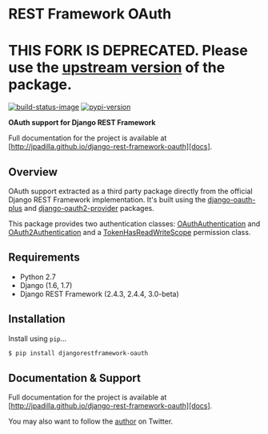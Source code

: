 # REST Framework OAuth

# THIS FORK IS DEPRECATED. Please use the [upstream version](https://github.com/jpadilla/django-rest-framework-oauth) of the package.

[![build-status-image]][travis]
[![pypi-version]][pypi]

**OAuth support for Django REST Framework**

Full documentation for the project is available at [http://jpadilla.github.io/django-rest-framework-oauth][docs].

## Overview

OAuth support extracted as a third party package directly from the official Django REST Framework implementation. It's built using the [django-oauth-plus][django-oauth-plus] and [django-oauth2-provider][django-oauth2-provider] packages.

This package provides two authentication classes: [OAuthAuthentication][oauth-authentication] and [OAuth2Authentication][oauth2-authentication] and a [TokenHasReadWriteScope][token-has-read-write-scope] permission class.

## Requirements

* Python 2.7
* Django (1.6, 1.7)
* Django REST Framework (2.4.3, 2.4.4, 3.0-beta)

## Installation

Install using `pip`...

```bash
$ pip install djangorestframework-oauth
```

## Documentation & Support

Full documentation for the project is available at [http://jpadilla.github.io/django-rest-framework-oauth][docs].

You may also want to follow the [author][jpadilla] on Twitter.

[build-status-image]: https://secure.travis-ci.org/jpadilla/django-rest-framework-oauth.svg?branch=master
[travis]: http://travis-ci.org/jpadilla/django-rest-framework-oauth?branch=master
[pypi-version]: https://img.shields.io/pypi/v/djangorestframework-oauth.svg
[pypi]: https://pypi.python.org/pypi/djangorestframework-oauth
[django-oauth-plus]: http://code.larlet.fr/django-oauth-plus/wiki/Home
[django-oauth2-provider]: http://django-oauth2-provider.readthedocs.org/
[oauth-authentication]: http://jpadilla.github.io/django-rest-framework-oauth/authentication/#oauthauthentication
[oauth2-authentication]: http://jpadilla.github.io/django-rest-framework-oauth/authentication/#oauth2authentication
[token-has-read-write-scope]: http://jpadilla.github.io/django-rest-framework-oauth/permissions/#tokenhasreadwritescope
[docs]: http://jpadilla.github.io/django-rest-framework-oauth
[jpadilla]: https://twitter.com/jpadilla_

